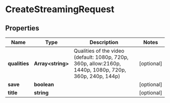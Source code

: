 
# CreateStreamingRequest

## Properties

Name | Type | Description | Notes
------------ | ------------- | ------------- | -------------
**qualities** | **Array&lt;string&gt;** | Qualities of the video (default: 1080p, 720p,  360p, allow:2160p, 1440p, 1080p, 720p,  360p, 240p, 144p) |  [optional]
**save** | **boolean** |  |  [optional]
**title** | **string** |  |  [optional]



